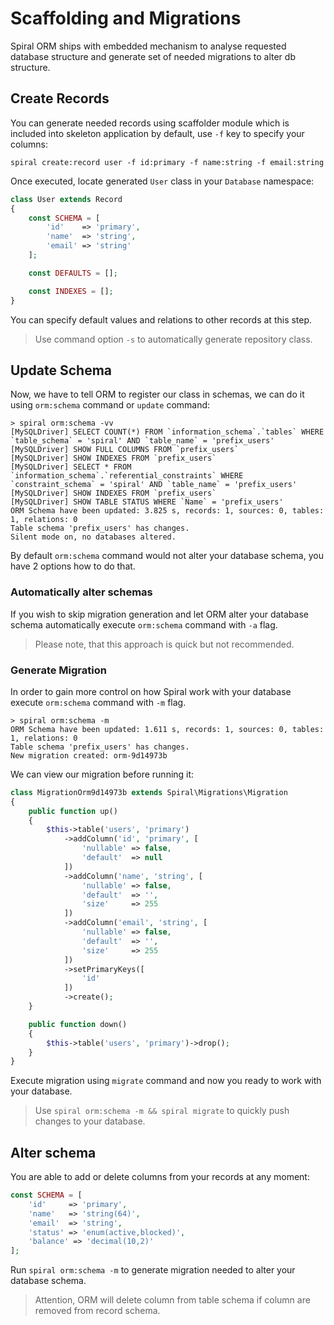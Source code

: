 # Scaffolding and Migrations
Spiral ORM ships with embedded mechanism to analyse requested database structure and generate set of needed migrations to alter db structure.

## Create Records
You can generate needed records using scaffolder module which is included into skeleton application by default, use `-f` key to specify your columns:

`spiral create:record user -f id:primary -f name:string -f email:string`
 
Once executed, locate generated `User` class in your `Database` namespace:

```php
class User extends Record
{
    const SCHEMA = [
        'id'    => 'primary',
        'name'  => 'string',
        'email' => 'string'
    ];

    const DEFAULTS = [];

    const INDEXES = [];
}
```

You can specify default values and relations to other records at this step.

> Use command option `-s` to automatically generate repository class.

## Update Schema
Now, we have to tell ORM to register our class in schemas, we can do it using `orm:schema` command or `update` command:

```
> spiral orm:schema -vv
[MySQLDriver] SELECT COUNT(*) FROM `information_schema`.`tables` WHERE `table_schema` = 'spiral' AND `table_name` = 'prefix_users'
[MySQLDriver] SHOW FULL COLUMNS FROM `prefix_users`
[MySQLDriver] SHOW INDEXES FROM `prefix_users`
[MySQLDriver] SELECT * FROM `information_schema`.`referential_constraints` WHERE `constraint_schema` = 'spiral' AND `table_name` = 'prefix_users'
[MySQLDriver] SHOW INDEXES FROM `prefix_users`
[MySQLDriver] SHOW TABLE STATUS WHERE `Name` = 'prefix_users'
ORM Schema have been updated: 3.825 s, records: 1, sources: 0, tables: 1, relations: 0
Table schema 'prefix_users' has changes.
Silent mode on, no databases altered.
```

By default `orm:schema` command would not alter your database schema, you have 2 options how to do that.

### Automatically alter schemas
If you wish to skip migration generation and let ORM alter your database schema automatically execute `orm:schema` command with `-a` flag.

> Please note, that this approach is quick but not recommended.

### Generate Migration
In order to gain more control on how Spiral work with your database execute `orm:schema` command with `-m` flag.

```
> spiral orm:schema -m
ORM Schema have been updated: 1.611 s, records: 1, sources: 0, tables: 1, relations: 0
Table schema 'prefix_users' has changes.
New migration created: orm-9d14973b
```

We can view our migration before running it:

```php
class MigrationOrm9d14973b extends Spiral\Migrations\Migration
{
    public function up()
    {
        $this->table('users', 'primary')
            ->addColumn('id', 'primary', [
                'nullable' => false,
                'default'  => null
            ])
            ->addColumn('name', 'string', [
                'nullable' => false,
                'default'  => '',
                'size'     => 255
            ])
            ->addColumn('email', 'string', [
                'nullable' => false,
                'default'  => '',
                'size'     => 255
            ])
            ->setPrimaryKeys([
                'id'
            ])
            ->create();
    }

    public function down()
    {
        $this->table('users', 'primary')->drop();
    }
}
```

Execute migration using `migrate` command and now you ready to work with your database.

> Use `spiral orm:schema -m && spiral migrate` to quickly push changes to your database.

## Alter schema
You are able to add or delete columns from your records at any moment:

```php
const SCHEMA = [
    'id'     => 'primary',
    'name'   => 'string(64)',
    'email'  => 'string',
    'status' => 'enum(active,blocked)',
    'balance' => 'decimal(10,2)'
];
```

Run `spiral orm:schema -m` to generate migration needed to alter your database schema.

> Attention, ORM will delete column from table schema if column are removed from record schema.
